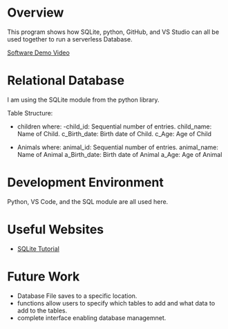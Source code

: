 # Overview

This program shows how SQLite, python, GitHub, and VS Studio can all be used together to run a serverless Database. 

[Software Demo Video](https://youtu.be/7J9xNg3oINE)

# Relational Database

I am using the SQLite module from the python library.


Table Structure:
* children
where:
		-child_id: Sequential number of entries.
		child_name: Name of Child.
		c_Birth_date: Birth date of Child.
        c_Age: Age of Child

* Animals
where:
		animal_id: Sequential number of entries.
		animal_name: Name of Animal
		a_Birth_date: Birth date of Animal
        a_Age: Age of Animal

# Development Environment

Python, VS Code, and the SQL module are all used here.

# Useful Websites


* [SQLite Tutorial](https://www.sqlitetutorial.net/)

# Future Work

* Database File saves to a specific location.
* functions allow users to specify which tables to add and what data to add to the tables.
* complete interface enabling database managemnet. 